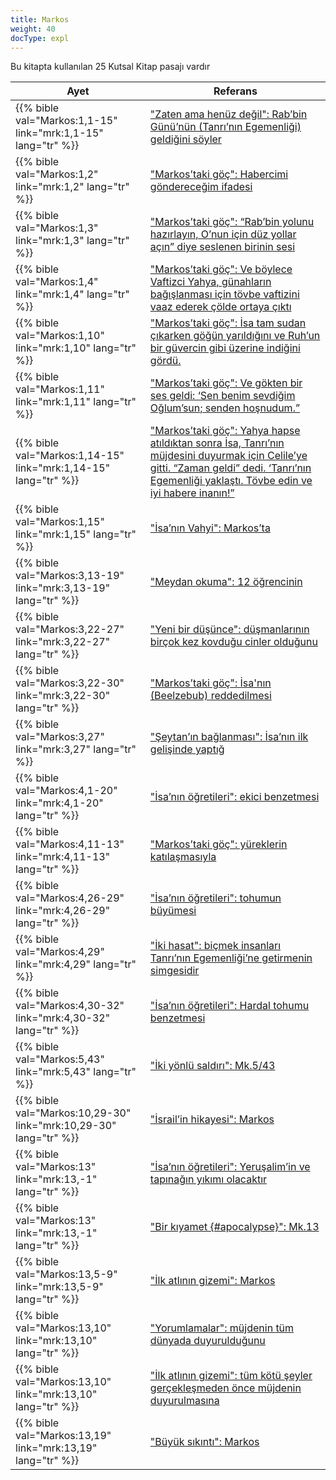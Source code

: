 ```yaml
---
title: Markos
weight: 40
docType: expl
---
```


Bu kitapta kullanılan 25 Kutsal Kitap pasajı vardır

| Ayet | Referans |
|-------|-----------|
| {{% bible val="Markos:1,1-15" link="mrk:1,1-15" lang="tr" %}} | ["Zaten ama henüz değil": Rab’bin Günü’nün (Tanrı’nın Egemenliği) geldiğini söyler](../exampleSite/content/expl/../expl/background/israel/jesus-and-the-covenant#1438) |
| {{% bible val="Markos:1,2" link="mrk:1,2" lang="tr" %}} | ["Markos’taki göç": Habercimi göndereceğim ifadesi](../exampleSite/content/expl/../expl/background/israel/the-second-exodus#098c) |
| {{% bible val="Markos:1,3" link="mrk:1,3" lang="tr" %}} | ["Markos’taki göç": “Rab’bin yolunu hazırlayın, O’nun için düz yollar açın” diye seslenen birinin sesi](../exampleSite/content/expl/../expl/background/israel/the-second-exodus#098c) |
| {{% bible val="Markos:1,4" link="mrk:1,4" lang="tr" %}} | ["Markos’taki göç": Ve böylece Vaftizci Yahya, günahların bağışlanması için tövbe vaftizini vaaz ederek çölde ortaya çıktı](../exampleSite/content/expl/../expl/background/israel/the-second-exodus#098c) |
| {{% bible val="Markos:1,10" link="mrk:1,10" lang="tr" %}} | ["Markos’taki göç": İsa tam sudan çıkarken göğün yarıldığını ve Ruh’un bir güvercin gibi üzerine indiğini gördü.](../exampleSite/content/expl/../expl/background/israel/the-second-exodus#098c) |
| {{% bible val="Markos:1,11" link="mrk:1,11" lang="tr" %}} | ["Markos’taki göç": Ve gökten bir ses geldi: ‘Sen benim sevdiğim Oğlum’sun; senden hoşnudum.”](../exampleSite/content/expl/../expl/background/israel/the-second-exodus#098c) |
| {{% bible val="Markos:1,14-15" link="mrk:1,14-15" lang="tr" %}} | ["Markos’taki göç": Yahya hapse atıldıktan sonra İsa, Tanrı’nın müjdesini duyurmak için Celile’ye gitti. “Zaman geldi” dedi. ‘Tanrı’nın Egemenliği yaklaştı. Tövbe edin ve iyi habere inanın!”](../exampleSite/content/expl/../expl/background/israel/the-second-exodus#098c) |
| {{% bible val="Markos:1,15" link="mrk:1,15" lang="tr" %}} | ["İsa’nın Vahyi": Markos’ta](../exampleSite/content/expl/../expl/content/vision/setting-the-foundation#1995) |
| {{% bible val="Markos:3,13-19" link="mrk:3,13-19" lang="tr" %}} | ["Meydan okuma": 12 öğrencinin](../exampleSite/content/expl/../expl/background/israel/jesus-and-the-covenant#1481) |
| {{% bible val="Markos:3,22-27" link="mrk:3,22-27" lang="tr" %}} | ["Yeni bir düşünce": düşmanlarının birçok kez kovduğu cinler olduğunu](../exampleSite/content/expl/../expl/background/israel/jesus-and-the-covenant#177b) |
| {{% bible val="Markos:3,22-30" link="mrk:3,22-30" lang="tr" %}} | ["Markos’taki göç": İsa'nın (Beelzebub) reddedilmesi](../exampleSite/content/expl/../expl/background/israel/the-second-exodus#098c) |
| {{% bible val="Markos:3,27" link="mrk:3,27" lang="tr" %}} | ["Şeytan’ın bağlanması": İsa’nın ilk gelişinde yaptığ](../exampleSite/content/expl/../expl/content/1000y/the-thousand-year-kingdom#1f30) |
| {{% bible val="Markos:4,1-20" link="mrk:4,1-20" lang="tr" %}} | ["İsa’nın öğretileri": eki̇ci̇ benzetmesi̇](../exampleSite/content/expl/../expl/background/israel/jesus-and-the-covenant#9f5f) |
| {{% bible val="Markos:4,11-13" link="mrk:4,11-13" lang="tr" %}} | ["Markos’taki göç": yüreklerin katılaşmasıyla](../exampleSite/content/expl/../expl/background/israel/the-second-exodus#098c) |
| {{% bible val="Markos:4,26-29" link="mrk:4,26-29" lang="tr" %}} | ["İsa’nın öğretileri": tohumun büyümesi](../exampleSite/content/expl/../expl/background/israel/jesus-and-the-covenant#9f5f) |
| {{% bible val="Markos:4,29" link="mrk:4,29" lang="tr" %}} | ["İki hasat": biçmek insanları Tanrı’nın Egemenliği’ne getirmenin simgesidir](../exampleSite/content/expl/../expl/content/harvest/gods-army-and-the-seven-angels#c8c5) |
| {{% bible val="Markos:4,30-32" link="mrk:4,30-32" lang="tr" %}} | ["İsa’nın öğretileri": Hardal tohumu benzetmesi](../exampleSite/content/expl/../expl/background/israel/jesus-and-the-covenant#9f5f) |
| {{% bible val="Markos:5,43" link="mrk:5,43" lang="tr" %}} | ["İki yönlü saldırı": Mk.5/43](../exampleSite/content/expl/../expl/content/beasts/the-nature-of-the-beast-in-the-book-of-revelation#6999) |
| {{% bible val="Markos:10,29-30" link="mrk:10,29-30" lang="tr" %}} | ["İsrail’in hikayesi": Markos](../exampleSite/content/expl/../appl/topics/hero/who-rules-the-world#3370) |
| {{% bible val="Markos:13" link="mrk:13,-1" lang="tr" %}} | ["İsa’nın öğretileri": Yeruşalim’in ve tapınağın yıkımı olacaktır](../exampleSite/content/expl/../expl/background/israel/jesus-and-the-covenant#9f5f) |
| {{% bible val="Markos:13" link="mrk:13,-1" lang="tr" %}} | ["Bir kıyamet {#apocalypse}": Mk.13](../exampleSite/content/expl/../expl/background/literature/the-book-of-revelation-how-to-read-it#apocalypse) |
| {{% bible val="Markos:13,5-9" link="mrk:13,5-9" lang="tr" %}} | ["İlk atlının gizemi": Markos](../exampleSite/content/expl/../expl/content/seals/the-mystery-of-the-four-horse-men#dba7) |
| {{% bible val="Markos:13,10" link="mrk:13,10" lang="tr" %}} | ["Yorumlamalar": müjdenin tüm dünyada duyurulduğunu](../exampleSite/content/expl/../expl/content/seals/the-mystery-of-the-four-horse-men#64b0) |
| {{% bible val="Markos:13,10" link="mrk:13,10" lang="tr" %}} | ["İlk atlının gizemi": tüm kötü şeyler gerçekleşmeden önce müjdenin duyurulmasına](../exampleSite/content/expl/../expl/content/seals/the-mystery-of-the-four-horse-men#dba7) |
| {{% bible val="Markos:13,19" link="mrk:13,19" lang="tr" %}} | ["Büyük sıkıntı": Markos](../exampleSite/content/expl/../expl/content/army/the-end-time-and-the-great-tribulation#ef13) |
